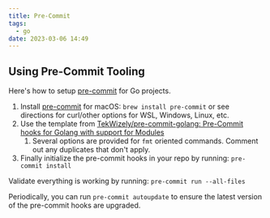 ```yaml
---
title: Pre-Commit
tags:
  - go
date: 2023-03-06 14:49
---
```


## Using Pre-Commit Tooling

Here's how to setup [pre-commit](https://bit.ly/3szdwNf) for Go projects.

1. Install [pre-commit](https://bit.ly/2O9urag) for macOS: `brew install pre-commit` or see directions for curl/other options for WSL, Windows, Linux, etc.
1. Use the template from [TekWizely/pre-commit-golang: Pre-Commit hooks for Golang with support for Modules](https://bit.ly/31w3gtk)
   1. Several options are provided for `fmt` oriented commands.
      Comment out any duplicates that don't apply.
1. Finally initialize the pre-commit hooks in your repo by running: `pre-commit install`

Validate everything is working by running: `pre-commit run --all-files`

Periodically, you can run `pre-commit autoupdate` to ensure the latest version of the pre-commit hooks are upgraded.
